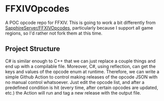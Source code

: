 # FFXIVOpcodes
A POC opcode repo for FFXIV. This is going to work a bit differently from [SapphireServer/FFXIVOpcodes](https://github.com/SapphireServer/FFXIVOpcodes), particularly because I support all game regions, so I'd rather not fork them at this time.

## Project Structure
C# is similar enough to C++ that we can just replace a couple things and end up with a compilable file. Moreover, C#, using reflection, can get the keys and values of the opcode enum at runtime. Therefore, we can write a simple Github Action to control making releases of the opcode JSON with no manual control whatsoever. Just edit the opcode list, and after a predefined condition is hit (every time, after certain opcodes are updated, etc.) the Action will run and tag a new release with the output file.
